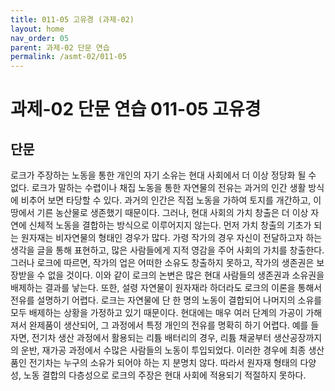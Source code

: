 ```yaml
---
title: 011-05 고유경 (과제-02)
layout: home
nav_order: 05
parent: 과제-02 단문 연습
permalink: /asmt-02/011-05
---
```


# 과제-02 단문 연습 011-05 고유경 

## 단문

로크가 주장하는 노동을 통한 개인의 자기 소유는 현대 사회에서 더 이상 정당화 될 수 없다. 로크가 말하는 수렵이나 채집 노동을 통한 자연물의 전유는 과거의 인간 생활 방식에 비추어 보면 타당할 수 있다. 과거의 인간은 직접 노동을 가하여 토지를 개간하고, 이 땅에서 기른 농산물로 생존했기 때문이다. 그러나, 현대 사회의 가치 창출은 더 이상 자연에 신체적 노동을 결합하는 방식으로 이루어지지 않는다. 먼저 가치 창출의 기초가 되는 원자재는 비자연물의 형태인 경우가 많다. 가령 작가의 경우 자신이 전달하고자 하는 생각을 글을 통해 표현하고, 많은 사람들에게 지적 영감을 주어 사회의 가치를 창출한다. 그러나 로크에 따르면, 작가의 업은 어떠한 소유도 창출하지 못하고, 작가의 생존권은 보장받을 수 없을 것이다. 이와 같이 로크의 논변은 많은 현대 사람들의 생존권과 소유권을 배제하는 결과를 낳는다. 또한, 설령 자연물이 원자재라 하더라도 로크의 이론을 통해서 전유를 설명하기 어렵다. 로크는 자연물에 단 한 명의 노동이 결합되어 나머지의 소유를 모두 배제하는 상황을 가정하고 있기 때문이다. 현대에는 매우 여러 단계의 가공이 가해져서 완제품이 생산되어, 그 과정에서 특정 개인의 전유를 명확히 하기 어렵다. 예를 들자면, 전기차 생산 과정에서 활용되는 리튬 배터리의 경우, 리튬 채굴부터 생산공장까지의 운반, 재가공 과정에서 수많은 사람들의 노동이 투입되었다. 이러한 경우에 최종 생산품인 전기차는 누구의 소유가 되어야 하는 지 분명치 않다. 따라서 원자재 형태의 다양성, 노동 결합의 다층성으로 로크의 주장은 현대 사회에 적용되기 적절하지 못하다. 